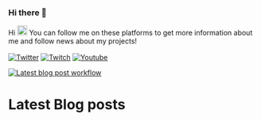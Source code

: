 ### Hi there 👋

Hi <img src="https://media.giphy.com/media/Q7LHmoFwVP6Yc1swZs/giphy.gif" height="20px">
You can follow me on these platforms to get more information about me and follow news about my projects!

<a href="https://twitter.com/yuceltoluyag" target="_blank"><img align="center" alt="Twitter" src="https://img.shields.io/badge/-Twitter-1DA1F2?style=flat-square&logo=twitter&logoColor=white" /></a> <a href="https://www.twitch.tv/yuceltoluyag" target="_blank"><img align="center" alt="Twitch" src="https://img.shields.io/twitch/status/yuceltoluyag?style=social" /></a> <a href="https://goo.gl/u7DrB1" target="_blank"><img align="center" alt="Youtube" src="https://img.shields.io/youtube/channel/subscribers/UCJyK4D5BcoPXjV5T8N8-liA?style=social" /></a>

[![Latest blog post workflow](https://github.com/yuceltoluyag/yuceltoluyag/actions/workflows/main.yml/badge.svg)](https://github.com/yuceltoluyag/yuceltoluyag/actions/workflows/main.yml)

# Latest Blog posts

<!-- BLOG-POST-LIST:START -->

<!-- BLOG-POST-LIST:END -->
